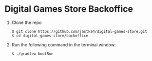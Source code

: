 # Digital Games Store Backoffice

1. Clone the repo

    ```
    $ git clone https://github.com/jastka4/digital-games-store.git
    $ cd digital-games-store/backoffice
    ```

2. Run the following command in the terminal window:

    ```
    $ ./gradlew bootRun
    ```

